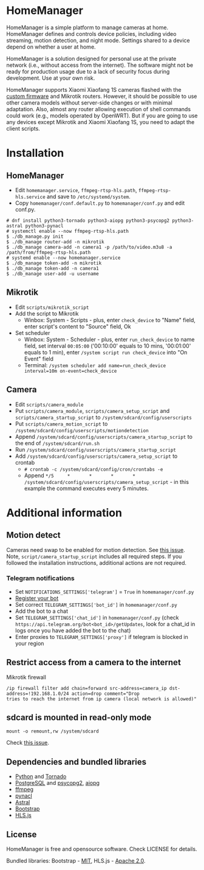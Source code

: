 
# HomeManager

HomeManager is a simple platform to manage cameras at home. HomeManager defines and controls device policies, including video streaming, motion detection, and night mode. Settings shared to a device depend on whether a user at home.

HomeManager is a solution designed for personal use at the private network (i.e., without access from the internet). The software might not be ready for production usage due to a lack of security focus during development. Use at your own risk.

HomeManager supports Xiaomi Xiaofang 1S cameras flashed with the [custom firmware](https://github.com/EliasKotlyar/Xiaomi-Dafang-Hacks) and Mikrotik routers. However, it should be possible to use other camera models without server-side changes or with minimal adaptation. Also, almost any router allowing execution of shell commands could work (e.g., models operated by OpenWRT). But if you are going to use any devices except Mikrotik and Xiaomi Xiaofang 1S, you need to adapt the client scripts.

# Installation
## HomeManager
* Edit `homemanager.service`, `ffmpeg-rtsp-hls.path`, `ffmpeg-rtsp-hls.service` and save to `/etc/systemd/system`.
* Copy `homemanager/conf.default.py` to `homemanager/conf.py` and edit conf.py.

```
# dnf install python3-tornado python3-aiopg python3-psycopg2 python3-astral python3-pynacl
# systemctl enable --now ffmpeg-rtsp-hls.path
$ ./db_manage.py init
$ ./db_manage router-add -n mikrotik
$ ./db_manage camera-add -n camera1 -p /path/to/video.m3u8 -a /path/from/ffmpeg-rtsp-hls.path
# systemd enable --now homemanager.service
$ ./db_manage token-add -n mikrotik
$ ./db_manage token-add -n camera1
$ ./db_manage user-add -u username
```

## Mikrotik
* Edit `scripts/mikrotik_script`
* Add the script to Mikrotik
  * Winbox: System - Scripts - plus, enter `check_device` to "Name" field, enter script's content to "Source" field, Ok
* Set scheduler
  * Winbox: System - Scheduler - plus, enter `run_check_device` to name field, set interval `00:05:00` ('00:10:00' equals to 10 mins, '00:01:00' equals to 1 min), enter `/system script run check_device` into "On Event" field
  * Terminal: `/system scheduler add name=run_check_device interval=10m on-event=check_device`

## Camera
* Edit `scripts/camera_module`
* Put `scripts/camera_module`, `scripts/camera_setup_script` and `scripts/camera_startup_script` to `/system/sdcard/config/userscripts`
* Put `scripts/camera_motion_script` to `/system/sdcard/config/userscripts/motiondetection`
* Append `/system/sdcard/config/userscripts/camera_startup_script` to the end of `/system/sdcard/run.sh`
* Run `/system/sdcard/config/userscripts/camera_startup_script` 
* Add `/system/sdcard/config/userscripts/camera_setup_script` to crontab
  * `# crontab -c /system/sdcard/config/cron/crontabs -e`
  * Append `*/5     *       *       *       *       /system/sdcard/config/userscripts/camera_setup_script` - in this example the command executes every 5 minutes.

# Additional information
## Motion detect
Cameras need swap to be enabled for motion detection. See [this issue](https://github.com/EliasKotlyar/Xiaomi-Dafang-Hacks/issues/552). Note, `script/camera_startup_script` includes all required steps. If you followed the installation instructions, additional actions are not required. 

### Telegram notifications
* Set `NOTIFICATIONS_SETTINGS['telegram']` = `True` in `homemanager/conf.py`
* [Register your bot](https://core.telegram.org/bots#6-botfather)
* Set correct `TELEGRAM_SETTINGS['bot_id']` in `homemanager/conf.py`
* Add the bot to a chat
* Set `TELEGRAM_SETTINGS['chat_id']` in `homemanager/conf.py` (check `https://api.telegram.org/bot<bot_id>/getUpdates`, look for a chat_id in logs once you have added the bot to the chat)
* Enter proxies to `TELEGRAM_SETTINGS['proxy']` if telegram is blocked in your region

## Restrict access from a camera to the internet
Mikrotik firewall
```
/ip firewall filter add chain=forward src-address=camera_ip dst-address=!192.168.1.0/24 action=drop comment="Drop 
tries to reach the internet from ip camera (local network is allowed)"
```

## sdcard is mounted in read-only mode
```
mount -o remount,rw /system/sdcard
```
Check [this issue](https://github.com/EliasKotlyar/Xiaomi-Dafang-Hacks/issues/409). 

## Dependencies and bundled libraries
* [Python](http://www.python.org) and [Tornado](https://github.com/tornadoweb/tornado)
* [PostgreSQL](http://www.postgresql.org) and [psycopg2](http://initd.org/psycopg), [aiopg](https://github.com/aio-libs/aiopg)
* [ffmpeg](https://ffmpeg.org)
* [pynacl](https://github.com/pyca/pynacl/)
* [Astral](https://github.com/sffjunkie/astral)
* [Bootstrap](https://getbootstrap.com/)
* [HLS.js](https://github.com/video-dev/hls.js/)

## License
HomeManager is free and opensource software. Check LICENSE for details.

Bundled libraries: Bootstrap - [MIT](https://getbootstrap.com/docs/5.0/about/license/), HLS.js - [Apache 2.0](https://github.com/video-dev/hls.js/blob/v1.0.4/LICENSE). 

